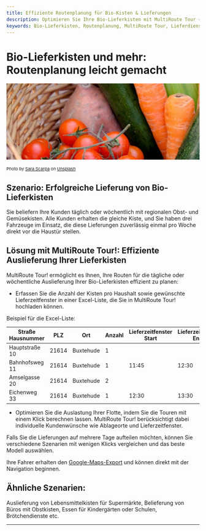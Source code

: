 ```yaml
---
title: Effiziente Routenplanung für Bio-Kisten & Lieferungen
description: Optimieren Sie Ihre Bio-Lieferkisten mit MultiRoute Tour – nutzen Sie Ihre Flotte effizient, sparen Sie Kosten und erfüllen Sie individuelle Kundenwünsche! 
keywords: Bio-Lieferkisten, Routenplanung, MultiRoute Tour, Lieferdienst, Fahrzeugoptimierung, Supermarktlieferung, Getränkelieferung, regionale Produkte
---
```


# Bio-Lieferkisten und mehr: Routenplanung leicht gemacht

![Effiziente Routenplanung für Lieferkisten](assets/lieferkiste.jpg "Effiziente Routenplanung für Lieferkisten")

<div style="font-size: 11px">
Photo by <a href="https://unsplash.com/@sarascarpa?utm_source=unsplash&utm_medium=referral&utm_content=creditCopyText">Sara Scarpa</a> on <a href="https://unsplash.com/?utm_source=unsplash&utm_medium=referral&utm_content=creditCopyText">Unsplash</a></div>

## Szenario: Erfolgreiche Lieferung von Bio-Lieferkisten

Sie beliefern Ihre Kunden täglich oder wöchentlich mit regionalen Obst- und Gemüsekisten. Alle Kunden erhalten die gleiche Kiste, und Sie haben drei Fahrzeuge im Einsatz, die diese Lieferungen zuverlässig einmal pro Woche direkt vor die Haustür stellen.

## Lösung mit MultiRoute Tour!: Effiziente Auslieferung Ihrer Lieferkisten

MultiRoute Tour! ermöglicht es Ihnen, Ihre Routen für die tägliche oder wöchentliche Auslieferung Ihrer Bio-Lieferkisten effizient zu planen:

* Erfassen Sie die Anzahl der Kisten pro Haushalt sowie gewünschte Lieferzeitfenster in einer Excel-Liste, die Sie in MultiRoute Tour! hochladen können.

Beispiel für die Excel-Liste:

|Straße Hausnummer|PLZ|Ort|Anzahl|Lieferzeitfenster Start|Lieferzeitfenster Ende|
|-----------------|---|---|------|----------------------|----------------------|
|Hauptstraße 10|21614|Buxtehude|1| | |
|Bahnhofsweg 11|21614|Buxtehude|1|11:45|12:30|
|Amselgasse 20|21614|Buxtehude|2| | |
|Eichenweg 33|21614|Buxtehude|1|12:30|13:30|

* Optimieren Sie die Auslastung Ihrer Flotte, indem Sie die Touren mit einem Klick berechnen lassen. MultiRoute Tour! berücksichtigt dabei individuelle Kundenwünsche wie Ablageorte und Lieferzeitfenster.

Falls Sie die Lieferungen auf mehrere Tage aufteilen möchten, können Sie verschiedene Szenarien mit wenigen Klicks vergleichen und das beste Modell auswählen.

Ihre Fahrer erhalten den [Google-Maps-Export](../tour/#tour-exportieren) und können direkt mit der Navigation beginnen.

## Ähnliche Szenarien:

Auslieferung von Lebensmittelkisten für Supermärkte, Belieferung von Büros mit Obstkisten, Essen für Kindergärten oder Schulen, Brötchendienste etc.

---

